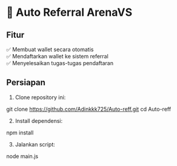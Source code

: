 # 🚀 Auto Referral ArenaVS


## Fitur
✅ Membuat wallet secara otomatis  
✅ Mendaftarkan wallet ke sistem referral  
✅ Menyelesaikan tugas-tugas pendaftaran  

## Persiapan
1. Clone repository ini:

git clone https://github.com/Adinkkk725/Auto-reff.git cd Auto-reff


2. Install dependensi:

npm install


3. Jalankan script:

node main.js


